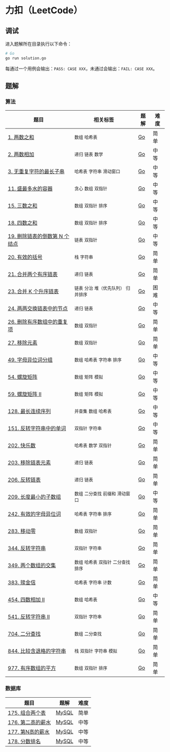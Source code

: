 # 力扣（LeetCode）

## 调试

进入题解所在目录执行以下命令：

```bash
# Go
go run solution.go
```

每通过一个用例会输出：`PASS: CASE XXX`，未通过会输出：`FAIL: CASE XXX`。

## 题解

### 算法

| 题目 | 相关标签 | 题解 | 难度 |
| ---- | ---- | ---- | ---- |
| [1. 两数之和](https://leetcode.cn/problems/two-sum/) | `数组` `哈希表` | [Go](./algorithms/0001.two-sum/solution.go) | 简单 |
| [2. 两数相加](https://leetcode.cn/problems/add-two-numbers/) | `递归` `链表` `数学` | [Go](./algorithms/0002.add-two-numbers/solution.go) | 中等 |
| [3. 无重复字符的最长子串](https://leetcode.cn/problems/longest-substring-without-repeating-characters/) | `哈希表` `字符串` `滑动窗口` | [Go](./algorithms/0003.longest-substring-without-repeating-characters/solution.go) | 中等 |
| [11. 盛最多水的容器](https://leetcode.cn/problems/container-with-most-water/) | `贪心` `数组` `双指针` | [Go](./algorithms/0011.container-with-most-water/solution.go) | 中等 |
| [15. 三数之和](https://leetcode.cn/problems/3sum/) | `数组` `双指针` `排序` | [Go](./algorithms/0015.3sum/solution.go) | 中等 |
| [18. 四数之和](https://leetcode.cn/problems/4sum/) | `数组` `双指针` `排序` | [Go](./algorithms/0018.4sum/solution.go) | 中等 |
| [19. 删除链表的倒数第 N 个结点](https://leetcode.cn/problems/remove-nth-node-from-end-of-list/) | `链表` `双指针` | [Go](./algorithms/0019.remove-nth-node-from-end-of-list/solution.go) | 中等 |
| [20. 有效的括号](https://leetcode.cn/problems/valid-parentheses/) | `栈` `字符串` | [Go](./algorithms/0020.valid-parentheses/solution.go) | 简单 |
| [21. 合并两个有序链表](https://leetcode.cn/problems/merge-two-sorted-lists/) | `递归` `链表` | [Go](./algorithms/0021.merge-two-sorted-lists/solution.go) | 简单 |
| [23. 合并 K 个升序链表](https://leetcode.cn/problems/merge-k-sorted-lists/) | `链表` `分治` `堆（优先队列）` `归并排序` | [Go](./algorithms/0023.merge-k-sorted-lists/solution.go) | 困难 |
| [24. 两两交换链表中的节点](https://leetcode.cn/problems/swap-nodes-in-pairs/) | `递归` `链表` | [Go](./algorithms/0024.swap-nodes-in-pairs/solution.go) | 中等 |
| [26. 删除有序数组中的重复项](https://leetcode.cn/problems/remove-duplicates-from-sorted-array/) | `数组` `双指针` | [Go](./algorithms/0026.remove-duplicates-from-sorted-array/solution.go) | 简单 |
| [27. 移除元素](https://leetcode.cn/problems/remove-element/) | `数组` `双指针` | [Go](./algorithms/0027.remove-element/solution.go) | 简单 |
| [49. 字母异位词分组](https://leetcode.cn/problems/group-anagrams/) | `数组` `哈希表` `字符串` `排序` | [Go](./algorithms/0049.group-anagrams/solution.go) | 中等 |
| [54. 螺旋矩阵](https://leetcode.cn/problems/spiral-matrix/) | `数组` `矩阵` `模拟` | [Go](./algorithms/0054.spiral-matrix/solution.go) | 中等 |
| [59. 螺旋矩阵 II](https://leetcode.cn/problems/spiral-matrix-ii/) | `数组` `矩阵` `模拟` | [Go](./algorithms/0059.spiral-matrix-ii/solution.go) | 中等 |
| [128. 最长连续序列](https://leetcode.cn/problems/longest-consecutive-sequence/) | `并查集` `数组` `哈希表` | [Go](./algorithms/0128.longest-consecutive-sequence/solution.go) | 中等 |
| [151. 反转字符串中的单词](https://leetcode.cn/problems/reverse-words-in-a-string/) | `双指针` `字符串` | [Go](./algorithms/0151.reverse-words-in-a-string/solution.go) | 中等 |
| [202. 快乐数](https://leetcode.cn/problems/happy-number/) | `哈希表` `数学` `双指针` | [Go](./algorithms/0202.happy-number/solution.go) | 简单 |
| [203. 移除链表元素](https://leetcode.cn/problems/remove-linked-list-elements/) | `递归` `链表` | [Go](./algorithms/0203.remove-linked-list-elements/solution.go) | 简单 |
| [206. 反转链表](https://leetcode.cn/problems/reverse-linked-list/) | `递归` `链表` | [Go](./algorithms/0206.reverse-linked-list/solution.go) | 简单 |
| [209. 长度最小的子数组](https://leetcode.cn/problems/minimum-size-subarray-sum/) | `数组` `二分查找` `前缀和` `滑动窗口` | [Go](./algorithms/0209.minimum-size-subarray-sum/solution.go) | 中等 |
| [242. 有效的字母异位词](https://leetcode.cn/problems/valid-anagram/) | `哈希表` `字符串` `排序` | [Go](./algorithms/0242.valid-anagram/solution.go) | 简单 |
| [283. 移动零](https://leetcode.cn/problems/move-zeroes/) | `数组` `双指针` | [Go](./algorithms/0283.move-zeroes/solution.go) | 简单 |
| [344. 反转字符串](https://leetcode.cn/problems/reverse-string/) | `双指针` `字符串` | [Go](./algorithms/0344.reverse-string/solution.go) | 简单 |
| [349. 两个数组的交集](https://leetcode.cn/problems/intersection-of-two-arrays/) | `数组` `哈希表` `双指针` `二分查找` `排序` | [Go](./algorithms/0349.intersection-of-two-arrays/solution.go) | 简单 |
| [383. 赎金信](https://leetcode.cn/problems/ransom-note/) | `哈希表` `字符串` `计数` | [Go](./algorithms/0383.ransom-note/solution.go) | 简单 |
| [454. 四数相加 II](https://leetcode.cn/problems/4sum-ii/) | `数组` `哈希表` | [Go](./algorithms/0454.4sum-ii/solution.go) | 中等 |
| [541. 反转字符串 II](https://leetcode.cn/problems/reverse-string-ii/) | `双指针` `字符串` | [Go](./algorithms/0541.reverse-string-ii/solution.go) | 简单 |
| [704. 二分查找](https://leetcode.cn/problems/binary-search/) | `数组` `二分查找` | [Go](./algorithms/0704.binary-search/solution.go) | 简单 |
| [844. 比较含退格的字符串](https://leetcode.cn/problems/backspace-string-compare/) | `栈` `双指针` `字符串` `模拟` | [Go](./algorithms/0844.backspace-string-compare/solution.go) | 简单 |
| [977. 有序数组的平方](https://leetcode.cn/problems/squares-of-a-sorted-array/) | `数组` `双指针` `排序` | [Go](./algorithms/0977.squares-of-a-sorted-array/solution.go) | 简单 |

### 数据库

| 题目                                                         | 题解                                                        | 难度 |
| ------------------------------------------------------------ | ----------------------------------------------------------- | ---- |
| [175. 组合两个表](https://leetcode.cn/problems/combine-two-tables/) | [MySQL](./database/0175.combine-two-tables/solution.sql)    | 简单 |
| [176. 第二高的薪水](https://leetcode.cn/problems/second-highest-salary/) | [MySQL](./database/0176.second-highest-salary/solution.sql) | 中等 |
| [177. 第N高的薪水](https://leetcode.cn/problems/nth-highest-salary/) | [MySQL](./database/0177.nth-highest-salary/solution.sql)    | 中等 |
| [178. 分数排名](https://leetcode.cn/problems/rank-scores/)   | [MySQL](./database/0178.rank-scores/solution.sql)           | 中等 |

